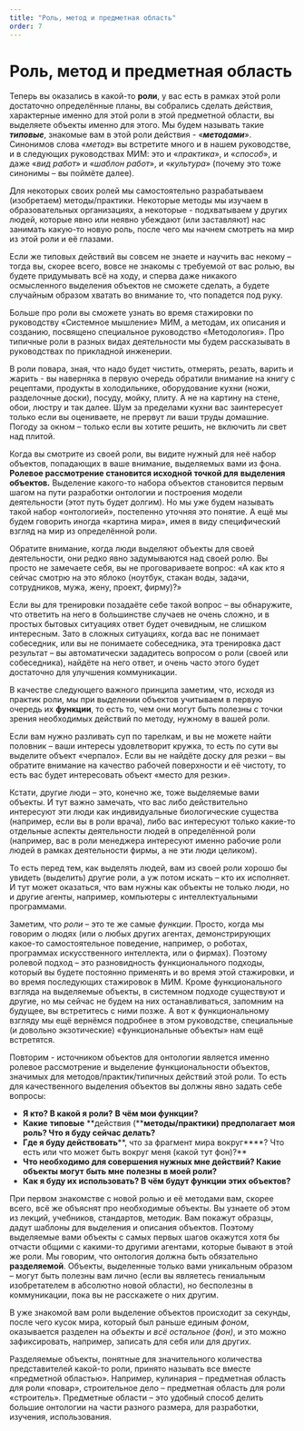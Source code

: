 ```yaml
---
title: "Роль, метод и предметная область"
order: 7
---
```


# Роль, метод и предметная область

Теперь вы оказались в какой-то **роли**, у вас есть в рамках этой роли достаточно определённые планы, вы собрались сделать действия, характерные именно для этой роли в этой предметной области, вы выделяете объекты именно для этого. Мы будем называть такие ***типовые***, знакомые вам в этой роли действия - «***методами***». Синонимов слова «*метод*» вы встретите много и в нашем руководстве, и в следующих руководствах МИМ: это и «*практика*», и «*способ*», и даже «*вид работ*» и «*шаблон работ*», и «*культура*» (почему это тоже синонимы – вы поймёте далее).

Для некоторых своих ролей мы самостоятельно разрабатываем (изобретаем) методы/практики. Некоторые методы мы изучаем в образовательных организациях, а некоторые - подхватываем у других людей, которые явно или неявно убеждают (или заставляют) нас занимать какую-то новую роль, после чего мы начнем смотреть на мир из этой роли и её глазами.

Если же типовых действий вы совсем не знаете и научить вас некому – тогда вы, скорее всего, вовсе не знакомы с требуемой от вас ролью, вы будете придумывать всё на ходу, и сперва даже никакого осмысленного выделения объектов не сможете сделать, а будете случайным образом хватать во внимание то, что попадется под руку.

Больше про роли вы сможете узнать во время стажировки по руководству «Системное мышление» МИМ, а методам, их описания и созданию, посвящено специальное руководство «Методология». Про типичные роли в разных видах деятельности мы будем рассказывать в руководствах по прикладной инженерии.

В роли повара, зная, что надо будет чистить, отмерять, резать, варить и жарить - вы наверняка в первую очередь обратили внимание на книгу с рецептами, продукты в холодильнике, оборудование кухни (ножи, разделочные доски), посуду, мойку, плиту. А не на картину на стене, обои, люстру и так далее. Шум за пределами кухни вас заинтересует только если вы оцениваете, не прервут ли ваши труды домашние. Погоду за окном – только если вы хотите решить, не включить ли свет над плитой.

Когда вы смотрите из своей роли, вы видите нужный для неё набор объектов, попадающих в ваше внимание, выделяемых вами из фона. **Ролевое рассмотрение становится исходной точкой для** **выделения объектов.** Выделение какого-то набора объектов становится первым шагом на пути разработки онтологии и построения модели деятельности (этот путь будет долгим). Но мы уже будем называть такой набор «онтологией», постепенно уточняя это понятие. А ещё мы будем говорить иногда «картина мира», имея в виду специфический взгляд на мир из определённой роли.

Обратите внимание, когда люди выделяют объекты для своей деятельности, они редко явно задумываются над своей ролю. Вы просто не замечаете себя, вы не проговариваете вопрос: «А как кто я сейчас смотрю на это яблоко (ноутбук, стакан воды, задачи, сотрудников, мужа, жену, проект, фирму)?»

Если вы для тренировки позадаёте себе такой вопрос – вы обнаружите, что ответить на него в большинстве случаев не очень сложно, и в простых бытовых ситуациях ответ будет очевидным, не слишком интересным. Зато в сложных ситуациях, когда вас не понимает собеседник, или вы не понимаете собеседника, эта тренировка даст результат – вы автоматически зададитесь вопросом о роли (своей или собеседника), найдёте на него ответ, и очень часто этого будет достаточно для улучшения коммуникации.

В качестве следующего важного принципа заметим, что, исходя из практик роли, мы при выделении объектов учитываем в первую очередь их **функции**, то есть то, чем они могут быть полезны с точки зрения необходимых действий по методу, нужному в вашей роли.

Если вам нужно разливать суп по тарелкам, и вы не можете найти половник – ваши интересы удовлетворит кружка, то есть по сути вы выделите объект «черпало». Если вы не найдёте доску для резки – вы обратите внимание на качество рабочей поверхности и её чистоту, то есть вас будет интересовать объект «место для резки».

Кстати, другие люди – это, конечно же, тоже выделяемые вами объекты. И тут важно замечать, что вас либо действительно интересуют эти люди как индивидуальные биологические существа (например, если вы в роли врача), либо вас интересуют только какие-то отдельные аспекты деятельности людей в определённой роли (например, вас в роли менеджера интересуют именно рабочие роли людей в рамках деятельности фирмы, а не эти люди целиком).

То есть перед тем, как выделять людей, вам из своей роли хорошо бы увидеть (выделить) другие роли, а уж потом искать – кто их исполняет. И тут может оказаться, что вам нужны как объекты не только люди, но и другие агенты, например, компьютеры с интеллектуальными программами.

Заметим, что *роли* – это те же самые *функции*. Просто, когда мы говорим о людях (или о любых других агентах, демонстрирующих какое-то самостоятельное поведение, например, о роботах, программах искусственного интеллекта, или о фирмах). Поэтому ролевой подход – это разновидность функционального подходы, который вы будете постоянно применять и во время этой стажировки, и во время последующих стажировок в МИМ. Кроме функционального взгляда на выделяемые объекты, в системном подходе существуют и другие, но мы сейчас не будем на них останавливаться, запомним на будущее, вы встретитесь с ними позже. А вот к функциональному взгляду мы ещё вернёмся подробнее в этом руководстве, специальные (и довольно экзотические) «функциональные объекты» нам ещё встретятся.

Повторим - источником объектов для онтологии является именно ролевое рассмотрение и выделение функциональности объектов, значимых для методов/практик/типичных действий этой роли. То есть для качественного выделения объектов вы должны явно задать себе вопросы:

* **Я кто? В какой я роли?** **В чём мои функции?**
* **Какие** **типовые** **действия (****методы/****практики) предполагае****т** **моя роль? Что я буду сейчас делать?**
* **Где я буду действовать****, что за фрагмент мира вокруг****? Что есть или что может быть вокруг меня (какой тут фон)?**
* **Что необходимо для совершения нужных мне действий? Какие объекты могут** **быть мне** **полезны** **в моей роли?**
* **Как я буду их использовать? В чём будут функции этих объектов?**

При первом знакомстве с новой ролью и её методами вам, скорее всего, всё же объяснят про необходимые объекты. Вы узнаете об этом из лекций, учебников, стандартов, методик. Вам покажут образцы, дадут шаблоны для выделения и описания объектов. Поэтому выделяемые вами объекты с самых первых шагов окажутся хотя бы отчасти общими с какими-то другими агентами, которые бывают в этой же роли. Мы говорим, что онтология должна быть обязательно **разделяемой**. Объекты, выделенные только вами уникальным образом – могут быть полезны вам лично (если вы являетесь гениальным изобретателем в абсолютно новой области), но бесполезны в коммуникации, пока вы не расскажете о них другим.

В уже знакомой вам роли выделение объектов происходит за секунды, после чего кусок мира, который был раньше единым *фоном*, оказывается разделен на *объекты* и *всё остальное (фон)*, и это можно зафиксировать, например, записать для себя или для других.

Разделяемые объекты, понятные для значительного количества представителей какой-то роли, принято называть все вместе «предметной областью». Например, кулинария – предметная область для роли «повар», строительное дело – предметная область для роли «строитель». Предметные области – это удобный способ делить большие онтологии на части разного размера, для разработки, изучения, использования.